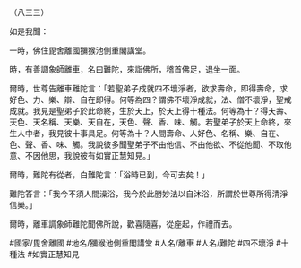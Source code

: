 （八三三）

如是我聞：

一時，佛住毘舍離國獼猴池側重閣講堂。

時，有善調象師離車，名曰難陀，來詣佛所，稽首佛足，退坐一面。

爾時，世尊告離車難陀言：「若聖弟子成就四不壞淨者，欲求壽命，即得壽命，求好色、力、樂、辯、自在即得。何等為四？謂佛不壞淨成就，法、僧不壞淨，聖戒成就。我見是聖弟子於此命終，生於天上，於天上得十種法。何等為十？得天壽、天色、天名稱、天樂、天自在，天色、聲、香、味、觸。若聖弟子於天上命終，來生人中者，我見彼十事具足。何等為十？人間壽命、人好色、名稱、樂、自在、色、聲、香、味、觸。我說彼多聞聖弟子不由他信、不由他欲、不從他聞、不取他意、不因他思，我說彼有如實正慧知見。」

爾時，難陀有從者，白難陀言：「浴時已到，今可去矣！」

難陀答言：「我今不須人間澡浴，我今於此勝妙法以自沐浴，所謂於世尊所得清淨信樂。」

爾時，離車調象師難陀聞佛所說，歡喜隨喜，從座起，作禮而去。

#國家/毘舍離國
#地名/獼猴池側重閣講堂
#人名/離車
#人名/難陀
#四不壞淨
#十種法
#如實正慧知見
